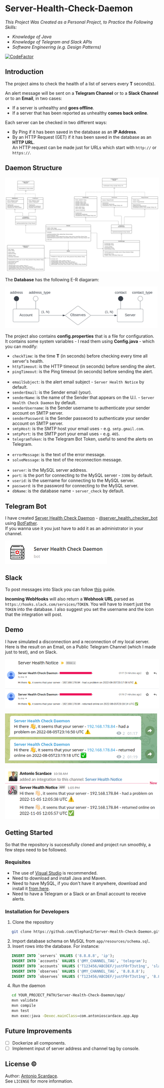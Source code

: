 # Server-Health-Check-Daemon

_This Project Was Created as a Personal Project, to Practice the Following Skills:_

- _Knowledge of Java_ 
- _Knowledge of Telegram and Slack APIs_
- _Software Engineering (e.g. Design Patterns)_

[![CodeFactor](https://www.codefactor.io/repository/github/antonioscardace/server-health-check-daemon/badge)](https://www.codefactor.io/repository/github/antonioscardace/server-health-check-daemon)

## Introduction

The project aims to check the health of a list of servers every **T** second(s).

An alert message will be sent on a **Telegram Channel** or to a **Slack Channel** or to an **Email**, in two cases:

- If a server is unhealthy and **goes offline**.
- If a server that has been reported as unhealthy **comes back online**.

Each server can be checked in two different ways:

- By Ping if it has been saved in the database as an **IP Address**.
- By an HTTP Request (GET) if it has been saved in the database as an **HTTP URL**. <br/> An HTTP request can be made just for URLs which start with ``http://`` or ``https://``.

## Daemon Structure

![Project UML](/imgs/uml/app-v2.svg)

The **Database** has the following E-R diagaram:

<img alt="Database ER" src="/imgs/uml/db.svg" style="width: 500px;"/>

The project also contains **config.properties** that is a file for configuration. <br/>
It contains some system variables - I read them using **Config.java** - which you can modify: 

- ``checkTime``: is the time **T** (in seconds) before checking every time all server's health.
- ``httpTimeout``: is the HTTP timeout (in seconds) before sending the alert.
- ``pingTimeout``: is the Ping timeout (in seconds) before sending the alert.<br/><br/>
- ``emailSubject``: is the alert email subject - ``Server Health Notice`` by default.
- ``senderEmail``: is the Sender email (your).
- ``senderName``: is the name of the Sender that appears on the U.I. - ``Server Health Check Daemon`` by default.
- ``senderUsername``: is the Sender username to authenticate your sender account on SMTP server.
- ``senderPassword``: is the Sender password to authenticate your sender account on SMTP server.
- ``smtpHost``: is the SMTP host your email uses - e.g. ``smtp.gmail.com``.
- ``smtpPort``: is the SMTP port your email uses - e.g. ``465``.
- ``telegramToken``: is the Telegram Bot Token, useful to send the alerts on Telegram.<br/><br/>
- ``errorMessage``: is the text of the error message.
- ``solveMessage``: is the text of the reconnection message.<br/><br/>
- ``server``: is the MySQL server address.
- ``port``: is the port for connecting to the MySQL server - ``3306`` by default.
- ``userid``: is the username for connecting to the MySQL server.
- ``password``: is the password for connecting to the MySQL server.
- ``dbName``: is the database name - ``server_check`` by default. 

## Telegram Bot

I have created [Server Health Check Daemon](https://t.me/server_health_checker_bot) - [@server_health_checker_bot](https://t.me/server_health_checker_bot) using [BotFather](https://t.me/botfather). </br>
If you wanna use it you just have to add it as an administrator in your channel.

![Bot Logo](/imgs/telegram-bot-logo.png)

## Slack

To post messages into Slack you can follow [this](https://medium.com/@sharan.aadarsh/sending-notification-to-slack-using-python-8b71d4f622f3) guide.

**Incoming WebHooks** will also return a **Webhook URL** parsed as ``https://hooks.slack.com/services/TOKEN``. You will have to insert just the ``TOKEN`` into the database. I also suggest you set the username and the icon that the integration will post.

## Demo

I have simulated a disconnection and a reconnection of my local server. <br/>
Here is the result on an Email, on a Public Telegram Channel (which I made just to test), and on Slack.

<img alt="Email Screen" src="/imgs/snaps/email.png" style="width: 600px;"/>

![Telegram Channel Screen](/imgs/snaps/telegram-channel.png)

![Slack Screen](/imgs/snaps/slack.png)

## Getting Started

So that the repository is successfully cloned and project run smoothly, a few steps need to be followed.

### Requisites

- The use of [Visual Studio](https://visualstudio.microsoft.com/downloads/) is recommended.
- Need to download and install Java and Maven.
- Need to have MySQL, if you don't have it anywhere, download and install it [from here](https://dev.mysql.com/downloads/installer/).
- Need to have a Telegram or a Slack or an Email account to receive alerts.

### Installation for Developers

1. Clone the repository
```sh
   git clone https://github.com/ElephanZ/Server-Health-Check-Daemon.git
```  
2. Import database schema on MySQL from ``app/resources/schema.sql``.
3. Insert rows into the database. For instance:
```sql
   INSERT INTO `servers` VALUES ('8.8.8.8', 'ip');
   INSERT INTO `accounts` VALUES ('@MY_CHANNEL_TAG', 'telegram');
   INSERT INTO `accounts` VALUES ('T123456/ABCDEF/justF0rT3st1ng', 'slack');
   INSERT INTO `observes` VALUES ('@MY_CHANNEL_TAG', '8.8.8.8');
   INSERT INTO `observes` VALUES ('T123456/ABCDEF/justF0rT3st1ng', '8.8.8.8');
``` 
4. Run the daemon
```sh
   cd YOUR_PROJECT_PATH/Server-Health-Check-Daemon/app/
   mvn validate
   mvn compile
   mvn test
   mvn exec:java -Dexec.mainClass=com.antonioscardace.app.App
```

## Future Improvements

- [ ] Dockerize all components.
- [ ] Implement input of server address and channel tag by console.

## License :copyright:

Author: [Antonio Scardace](https://antonioscardace.altervista.org/). <br/>
See ``LICENSE`` for more information.
